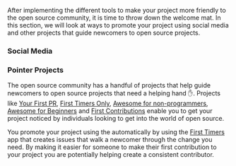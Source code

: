 After implementing the different tools to make your project more friendly to the open source community, it is time to throw down the welcome mat. In this section, we will look at ways to promote your project using social media and other projects that guide newcomers to open source projects.

### Social Media


### Pointer Projects

The open source community has a handful of projects that help guide newcomers to open source projects that need a helping hand :hand:. Projects like [Your First PR](http://yourfirstpr.github.io/), [First Timers Only](https://www.firsttimersonly.com/), [Awesome for non-programmers](https://github.com/szabgab/awesome-for-non-programmers), [Awesome for Beginners](https://github.com/MunGell/awesome-for-beginners/) and [First Contributions](https://roshanjossey.github.io/first-contributions/) enable you to get your project noticed by individuals looking to get into the world of open source. 

You promote your project using the automatically by using the [First Timers](https://github.com/apps/first-timers) app that creates issues that walk a newcomer through the change you need. By making it easier for someone to make their first contribution to your project you are potentially helping create a consistent contributor. 

